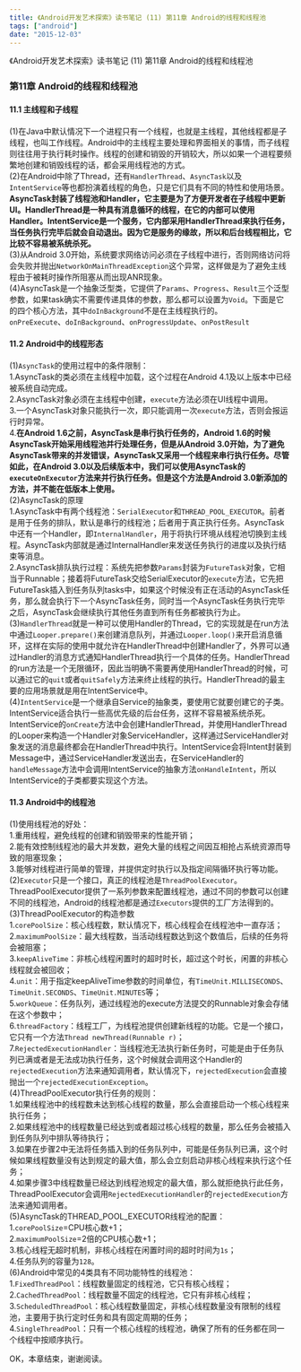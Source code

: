 ```yaml
---
title: 《Android开发艺术探索》读书笔记 (11) 第11章 Android的线程和线程池
tags: ["android"]
date: "2015-12-03"
---
```

《Android开发艺术探索》读书笔记 (11) 第11章 Android的线程和线程池 <!--more-->

### 第11章 Android的线程和线程池
#### 11.1 主线程和子线程
(1)在Java中默认情况下一个进程只有一个线程，也就是主线程，其他线程都是子线程，也叫工作线程。Android中的主线程主要处理和界面相关的事情，而子线程则往往用于执行耗时操作。线程的创建和销毁的开销较大，所以如果一个进程要频繁地创建和销毁线程的话，都会采用线程池的方式。  
(2)在Android中除了Thread，还有`HandlerThread`、`AsyncTask`以及`IntentService`等也都扮演着线程的角色，只是它们具有不同的特性和使用场景。**AsyncTask封装了线程池和Handler，它主要是为了方便开发者在子线程中更新UI。HandlerThread是一种具有消息循环的线程，在它的内部可以使用Handler。IntentService是一个服务，它内部采用HandlerThread来执行任务，当任务执行完毕后就会自动退出。因为它是服务的缘故，所以和后台线程相比，它比较不容易被系统杀死。**  
(3)从Android 3.0开始，系统要求网络访问必须在子线程中进行，否则网络访问将会失败并抛出`NetworkOnMainThreadException`这个异常，这样做是为了避免主线程由于被耗时操作所阻塞从而出现ANR现象。  
(4)AsyncTask是一个抽象泛型类，它提供了`Params`、`Progress`、`Result`三个泛型参数，如果task确实不需要传递具体的参数，那么都可以设置为`Void`。下面是它的四个核心方法，其中`doInBackground`不是在主线程执行的。  
`onPreExecute`、`doInBackground`、`onProgressUpdate`、`onPostResult`  

#### 11.2 Android中的线程形态
(1)`AsyncTask`的使用过程中的条件限制：  
1.AsyncTask的类必须在主线程中加载，这个过程在Android 4.1及以上版本中已经被系统自动完成。  
2.AsyncTask对象必须在主线程中创建，`execute`方法必须在UI线程中调用。  
3.一个AsyncTask对象只能执行一次，即只能调用一次`execute`方法，否则会报运行时异常。  
4.**在Android 1.6之前，AsyncTask是串行执行任务的，Android 1.6的时候AsyncTask开始采用线程池并行处理任务，但是从Android 3.0开始，为了避免AsyncTask带来的并发错误，AsyncTask又采用一个线程来串行执行任务。尽管如此，在Android 3.0以及后续版本中，我们可以使用AsyncTask的`executeOnExecutor`方法来并行执行任务。但是这个方法是Android 3.0新添加的方法，并不能在低版本上使用。**  
(2)AsyncTask的原理  
1.AsyncTask中有两个线程池：`SerialExecutor`和`THREAD_POOL_EXECUTOR`。前者是用于任务的排队，默认是串行的线程池；后者用于真正执行任务。AsyncTask中还有一个Handler，即`InternalHandler`，用于将执行环境从线程池切换到主线程。AsyncTask内部就是通过InternalHandler来发送任务执行的进度以及执行结束等消息。  
2.AsyncTask排队执行过程：系统先把参数`Params`封装为`FutureTask`对象，它相当于Runnable；接着将FutureTask交给SerialExecutor的`execute`方法，它先把FutureTask插入到任务队列tasks中，如果这个时候没有正在活动的AsyncTask任务，那么就会执行下一个AsyncTask任务，同时当一个AsyncTask任务执行完毕之后，AsyncTask会继续执行其他任务直到所有任务都被执行为止。  
(3)`HandlerThread`就是一种可以使用Handler的Thread，它的实现就是在run方法中通过`Looper.prepare()`来创建消息队列，并通过`Looper.loop()`来开启消息循环，这样在实际的使用中就允许在HandlerThread中创建Handler了，外界可以通过Handler的消息方式通知HandlerThread执行一个具体的任务。HandlerThread的run方法是一个无限循环，因此当明确不需要再使用HandlerThread的时候，可以通过它的`quit`或者`quitSafely`方法来终止线程的执行。HandlerThread的最主要的应用场景就是用在IntentService中。  
(4)`IntentService`是一个继承自Service的抽象类，要使用它就要创建它的子类。IntentService适合执行一些高优先级的后台任务，这样不容易被系统杀死。IntentService的`onCreate`方法中会创建HandlerThread，并使用HandlerThread的Looper来构造一个Handler对象ServiceHandler，这样通过ServiceHandler对象发送的消息最终都会在HandlerThread中执行。IntentService会将Intent封装到Message中，通过ServiceHandler发送出去，在ServiceHandler的`handleMessage`方法中会调用IntentService的抽象方法`onHandleIntent`，所以IntentService的子类都要实现这个方法。  

#### 11.3 Android中的线程池
(1)使用线程池的好处：  
1.重用线程，避免线程的创建和销毁带来的性能开销；  
2.能有效控制线程池的最大并发数，避免大量的线程之间因互相抢占系统资源而导致的阻塞现象；  
3.能够对线程进行简单的管理，并提供定时执行以及指定间隔循环执行等功能。  
(2)`Executor`只是一个接口，真正的线程池是`ThreadPoolExecutor`。ThreadPoolExecutor提供了一系列参数来配置线程池，通过不同的参数可以创建不同的线程池，Android的线程池都是通过`Executors`提供的工厂方法得到的。  
(3)ThreadPoolExecutor的构造参数  
1.`corePoolSize`：核心线程数，默认情况下，核心线程会在线程池中一直存活；  
2.`maximumPoolSize`：最大线程数，当活动线程数达到这个数值后，后续的任务将会被阻塞；  
3.`keepAliveTime`：非核心线程闲置时的超时时长，超过这个时长，闲置的非核心线程就会被回收；  
4.`unit`：用于指定keepAliveTime参数的时间单位，有`TimeUnit.MILLISECONDS`、`TimeUnit.SECONDS`、`TimeUnit.MINUTES`等；  
5.`workQueue`：任务队列，通过线程池的execute方法提交的Runnable对象会存储在这个参数中；  
6.`threadFactory`：线程工厂，为线程池提供创建新线程的功能。它是一个接口，它只有一个方法`Thread newThread(Runnable r)`；  
7.`RejectedExecutionHandler`：当线程池无法执行新任务时，可能是由于任务队列已满或者是无法成功执行任务，这个时候就会调用这个Handler的`rejectedExecution`方法来通知调用者，默认情况下，`rejectedExecution`会直接抛出一个`rejectedExecutionException`。  
(4)ThreadPoolExecutor执行任务的规则：  
1.如果线程池中的线程数未达到核心线程的数量，那么会直接启动一个核心线程来执行任务；  
2.如果线程池中的线程数量已经达到或者超过核心线程的数量，那么任务会被插入到任务队列中排队等待执行；  
3.如果在步骤2中无法将任务插入到的任务队列中，可能是任务队列已满，这个时候如果线程数量没有达到规定的最大值，那么会立刻启动非核心线程来执行这个任务；  
4.如果步骤3中线程数量已经达到线程池规定的最大值，那么就拒绝执行此任务，ThreadPoolExecutor会调用`RejectedExecutionHandler`的`rejectedExecution`方法来通知调用者。  
(5)AsyncTask的THREAD_POOL_EXECUTOR线程池的配置：  
1.`corePoolSize`=CPU核心数+1；  
2.`maximumPoolSize`=2倍的CPU核心数+1；  
3.核心线程无超时机制，非核心线程在闲置时间的超时时间为`1s`；  
4.任务队列的容量为`128`。  
(6)Android中常见的4类具有不同功能特性的线程池：  
1.`FixedThreadPool`：线程数量固定的线程池，它只有核心线程；  
2.`CachedThreadPool`：线程数量不固定的线程池，它只有非核心线程；  
3.`ScheduledThreadPool`：核心线程数量固定，非核心线程数量没有限制的线程池，主要用于执行定时任务和具有固定周期的任务；  
4.`SingleThreadPool`：只有一个核心线程的线程池，确保了所有的任务都在同一个线程中按顺序执行。  

OK，本章结束，谢谢阅读。
